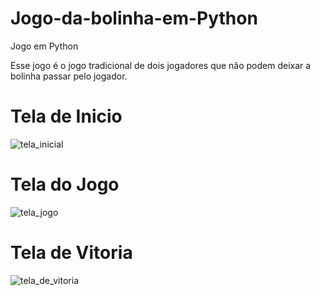 # Jogo-da-bolinha-em-Python
Jogo em Python

Esse jogo é o jogo tradicional de dois jogadores que não podem deixar a bolinha passar pelo jogador.


# Tela de Inicio




![tela_inicial](https://github.com/user-attachments/assets/5a287194-56b7-42bd-bb92-f4a51e0f80e2)

# Tela do Jogo



![tela_jogo](https://github.com/user-attachments/assets/26ed2c4d-31b2-402a-a5b3-fbdee1954433)

# Tela de Vitoria



![tela_de_vitoria](https://github.com/user-attachments/assets/95f28664-718c-4d44-a8ae-f928b0de1a32)





